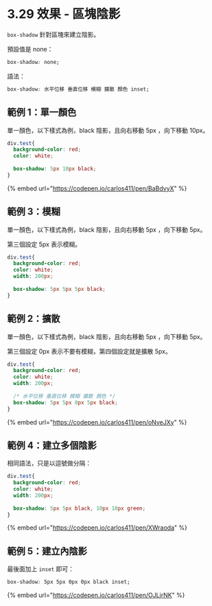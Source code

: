 # 3.29 效果 - 區塊陰影

`box-shadow` 針對區塊來建立陰影。

預設值是 none：

```css
box-shadow: none;
```

語法：

```css
box-shadow: 水平位移 垂直位移 模糊 擴散 顏色 inset;
```



## 範例 1：單一顏色

單一顏色，以下樣式為例，black 陰影，且向右移動 5px ，向下移動 10px。

```css
div.test{
  background-color: red;
  color: white;
  
  box-shadow: 5px 10px black;
}
```

{% embed url="https://codepen.io/carlos411/pen/BaBdvyX" %}



## 範例 3：模糊

單一顏色，以下樣式為例，black 陰影，且向右移動 5px ，向下移動 5px。

第三個設定 5px 表示模糊。

```css
div.test{
  background-color: red;
  color: white;
  width: 200px;
  
  box-shadow: 5px 5px 5px black;
}
```



## 範例 2：擴散

單一顏色，以下樣式為例，black 陰影，且向右移動 5px ，向下移動 5px。

第三個設定 0px 表示不要有模糊，第四個設定就是擴散 5px。

```css
div.test{
  background-color: red;
  color: white;
  width: 200px;
  
  /* 水平位移 垂直位移 模糊 擴散 顏色 */
  box-shadow: 5px 5px 0px 5px black;
}
```

{% embed url="https://codepen.io/carlos411/pen/oNveJXy" %}





## 範例 4：建立多個陰影

相同語法，只是以逗號做分隔：

```css
div.test{
  background-color: red;
  color: white;
  width: 200px;
  
  box-shadow: 5px 5px black, 10px 10px green;
}
```

{% embed url="https://codepen.io/carlos411/pen/XWraoda" %}

## 範例 5：建立內陰影

最後面加上 `inset` 即可：

```css
box-shadow: 5px 5px 0px 0px black inset;
```

{% embed url="https://codepen.io/carlos411/pen/OJLjrNK" %}
